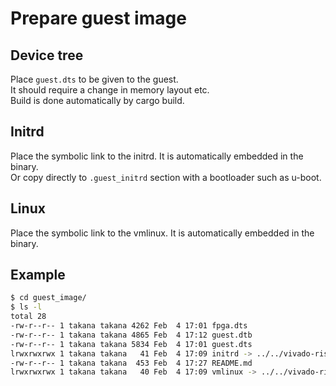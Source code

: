 # Prepare guest image

## Device tree
Place `guest.dts` to be given to the guest.  
It should require a change in memory layout etc.  
Build is done automatically by cargo build.  

## Initrd
Place the symbolic link to the initrd.
It is automatically embedded in the binary.  
Or copy directly to `.guest_initrd` section with a bootloader such as u-boot.  

## Linux
Place the symbolic link to the vmlinux.
It is automatically embedded in the binary.  

## Example
```sh
$ cd guest_image/
$ ls -l 
total 28
-rw-r--r-- 1 takana takana 4262 Feb  4 17:01 fpga.dts
-rw-r--r-- 1 takana takana 4865 Feb  4 17:12 guest.dtb
-rw-r--r-- 1 takana takana 5834 Feb  4 17:01 guest.dts
lrwxrwxrwx 1 takana takana   41 Feb  4 17:09 initrd -> ../../vivado-risc-v/debian-riscv64/initrd
-rw-r--r-- 1 takana takana  453 Feb  4 17:27 README.md
lrwxrwxrwx 1 takana takana   40 Feb  4 17:09 vmlinux -> ../../vivado-risc-v/linux-stable/vmlinux
```
